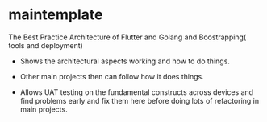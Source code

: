 

# maintemplate

The Best Practice Architecture of Flutter and Golang and Boostrapping( tools and deployment)

- Shows the architectural aspects working and how to do things.

- Other main projects then can follow how it does things.

- Allows UAT testing on the fundamental constructs across devices and find problems early and fix them here before doing lots of refactoring in main projects.
